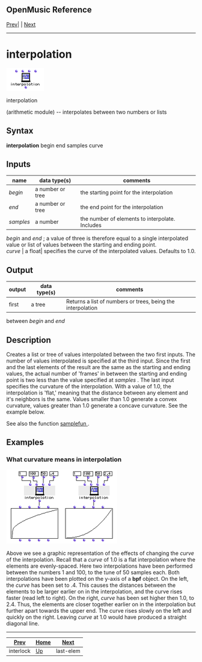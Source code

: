 OpenMusic Reference  
---  
[Prev](interlock)| | [Next](last-elem)  
  
* * *

# interpolation

![](figures/functions/arithmetic/interpolation.png)

  
  
interpolation  
  
(arithmetic module) \-- interpolates between two numbers or lists  

## Syntax

   **interpolation**  begin end samples curve  

## Inputs

name| data type(s)| comments  
---|---|---  
  _begin_ |  a number or tree| the starting point for the interpolation  
  _end_ |  a number or tree| the end point for the interpolation  
  _samples_ |  a number| the number of elements to interpolate. Includes
 _begin_  and  _end_  ; a value of three is therefore equal to a single
interpolated value or list of values between the starting and ending point.  
  _curve_ |  a float| specifies the curve of the interpolated values. Defaults
to 1.0.  
  
## Output

output| data type(s)| comments  
---|---|---  
first| a tree| Returns a list of numbers or trees, being the interpolation
between  _begin_  and  _end_   
  
## Description

Creates a list or tree of values interpolated between the two first inputs.
The number of values interpolated is specified at the third input. Since the
first and the last elements of the result are the same as the starting and
ending values, the actual number of 'frames' in between the starting and
ending point is two less than the value specified at  _samples_ . The last
input specifies the curvature of the interpolation. With a value of 1.0, the
interpolation is 'flat,' meaning that the distance between any element and
it's neighbors is the same. Values smaller than 1.0 generate a convex
curvature, values greater than 1.0 generate a concave curvature. See the
example below.

See also the function [ samplefun ](samplefun).

## Examples

### What curvature means in interpolation

![](figures/functions/arithmetic/interpolationEX1.png)

Above we see a graphic representation of the effects of changing the  _curve_ 
of the interpolation. Recall that a  _curve_  of 1.0 is a flat interpolation
where the elements are evenly-spaced. Here two interpolations have been
performed between the numbers 1 and 100, to the tune of 50 samples each. Both
interpolations have been plotted on the y-axis of a **bpf** object. On the
left, the  _curve_  has been set to .4. This causes the distances between the
elements to be larger earlier on in the interpolation, and the curve rises
faster (read left to right). On the right,  _curve_  has been set higher then
1.0, to 2.4. Thus, the elements are closer together earlier on in the
interpolation but further apart towards the upper end. The curve rises slowly
on the left and quickly on the right. Leaving  _curve_  at 1.0 would have
produced a straight diagonal line.

* * *

[Prev](interlock)| [Home](index)| [Next](last-elem)  
---|---|---  
interlock| [Up](funcref.main)| last-elem

